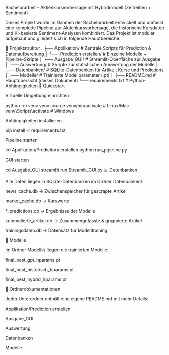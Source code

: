 Bachelorarbeit – Aktienkursvorhersage mit Hybridmodell (Zeitreihen + Sentiment)

Dieses Projekt wurde im Rahmen der Bachelorarbeit entwickelt und umfasst eine komplette Pipeline zur Aktienkursvorhersage, die historische Kursdaten und KI-basierte Sentiment-Analysen kombiniert.
Das Projekt ist modular aufgebaut und gliedert sich in folgende Hauptbereiche:

📂 Projektstruktur
.
├── Applikation/               # Zentrale Scripts für Prediction & Datenaufbereitung
│   └── Prediction erstellen/  # Einzelne Modelle + Pipeline-Skripte
│
├── Ausgabe_GUI/               # Streamlit-Oberfläche zur Ausgabe
│
├── Auswertung/                # Skripte zur statistischen Auswertung der Modelle
│
├── Datenbanken/               # SQLite-Datenbanken für Artikel, Kurse und Predictions
│
├── Modelle/                   # Trainierte Modellparameter (.pt)
│
├── README.md                  # Hauptübersicht (dieses Dokument)
└── requirements.txt           # Python-Abhängigkeiten
🚀 Quickstart

Virtuelle Umgebung einrichten

python -m venv venv
source venv/bin/activate   # Linux/Mac
venv\Scripts\activate      # Windows

Abhängigkeiten installieren

pip install -r requirements.txt

Pipeline starten

cd Applikation/Prediction\ erstellen
python run_pipeline.py

GUI starten

cd Ausgabe_GUI
streamlit run Streamlit_GUI.py
📊 Datenbanken

Alle Daten liegen in SQLite-Datenbanken im Ordner Datenbanken/:

news_cache.db → Zwischenspeicher für gescrapte Artikel

market_cache.db → Kurswerte

*_predictions.db → Ergebnisse der Modelle

kummulierte_artikel.db → Zusammengefasste & gruppierte Artikel

trainingsdaten.db → Datensatz für Modelltraining

🧠 Modelle

Im Ordner Modelle/ liegen die trainierten Modelle:

final_best_gpt_hparams.pt

final_best_historisch_hparams.pt

final_best_hybrid_hparams.pt

📂 Ordnerdokumentationen

Jeder Unterordner enthält eine eigene README.md mit mehr Details:

Applikation/Prediction erstellen

Ausgabe_GUI

Auswertung

Datenbanken

Modelle
